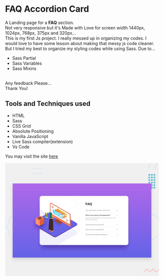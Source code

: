 # FAQ Accordion Card
A Landing page for a **FAQ** section.
<br>
Not very responsive but it's Made with Love for screen width 1440px, 1024px, 768px, 375px and 320px...
</br>
This is my first Js project. I really messed up in organizing my codes. I would love to have some lesson about making that messy js code cleaner.
</br>
But I tried my best to organize my styling codes while using Sass. Due to...
</br>
- Sass Partial
- Sass Variables
- Sass Mixins
</br>
Any feedback Please...
</br>
Thank You!
</br>

## Tools and Techniques used
- HTML
- Sass
- CSS Grid
- Absolute Positioning 
- Vanilla JavaScript
- Live Sass compiler(extension)
- Vs Code

You may visit the site [here](https://roctanweer.github.io/faqCard/)

![Huddle-Landing-Page](./design/desktop-preview.jpg)
